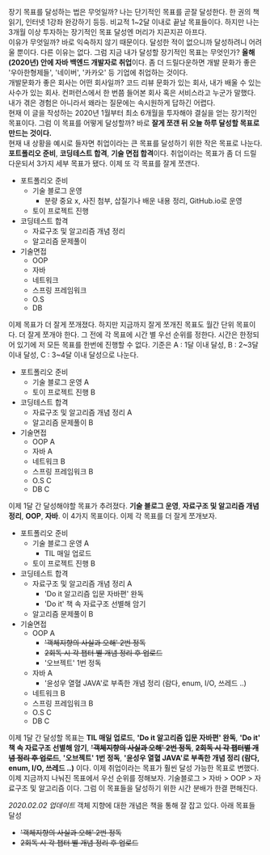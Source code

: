장기 목표를 달성하는 법은 무엇일까? 나는 단기적인 목표를 곧잘 달성한다. 한 권의 책 읽기, 인터넷 1강좌 완강하기 등등. 비교적 1~2달 이내로 끝날 목표들이다. 하지만 나는 3개월 이상 투자하는 장기적인 목표 달성엔 머리가 지끈지끈 아프다.<br>
이유가 무엇일까? 바로 익숙하지 않기 때문이다. 달성한 적이 없으니까 달성하려니 어려울 뿐이다. 다른 이유는 없다. 그럼 지금 내가 달성할 장기적인 목표는 무엇인가? **올해(2020년) 안에 자바 백엔드 개발자로 취업**이다. 좀 더 드릴다운하면 개발 문화가 좋은 '우아한형제들', '네이버', '카카오' 등 기업에 취업하는 것이다.<br> 
개발문화가 좋은 회사는 어떤 회사일까? 코드 리뷰 문화가 있는 회사, 내가 배울 수 있는 사수가 있는 회사. 컨퍼런스에서 한 번쯤 들어본 회사 혹은 서비스라고 누군가 말했다. 내가 겪은 경험은 아니라서 왜라는 질문에는 속시원하게 답하긴 어렵다.<br> 
현재 이 글을 작성하는 2020년 1월부터 최소 6개월을 투자해야 결실을 얻는 장기적인 목표이다. 그럼 이 목표를 어떻게 달성할까? 바로 **잘게 쪼갠 뒤 오늘 하루 달성할 목표로 만드는 것이다.**<br>
 현재 내 상황을 예시로 들자면 취업이라는 큰 목표를 달성하기 위한 작은 목표로 나눈다. **포트폴리오 준비**, **코딩테스트 합격**, **기술 면접 합격**이다. 취업이라는 목표가 좀 더 드릴 다운되서 3가지 세부 목표가 됐다. 이제 또 각 목표를 잘게 쪼갠다.<br>
- 포트폴리오 준비
    - 기술 블로그 운영 
        - 분량 중요 x, 사진 첨부, 삽질기나 배운 내용 정리, GitHub.io로 운영
    - 토이 프로젝트 진행
- 코딩테스트 합격
    - 자료구조 및 알고리즘 개념 정리
    - 알고리즘 문제풀이
- 기술면접
    - OOP
    - 자바
    - 네트워크
    - 스프링 프레임워크
    - O.S
    - DB

이제 목표가 더 잘게 쪼개졌다. 하지만 지금까지 잘게 쪼개진 목표도 월간 단위 목표이다. 더 잘게 쪼개야 한다. 그 전에 각 목표에 시간 별 우선 순위를 정한다. 시간은 한정되어 있기에 저 모든 목표를 한번에 진행할 수 없다. 기준은 A : 1달 이내 달성, B : 2\~3달 이내 달성, C : 3\~4달 이내 달성으로 나눈다.<br>
- 포트폴리오 준비
    - 기술 블로그 운영 A
    - 토이 프로젝트 진행 B
- 코딩테스트 합격
    - 자료구조 및 알고리즘 개념 정리 A
    - 알고리즘 문제풀이 B
- 기술면접
    - OOP A
    - 자바 A
    - 네트워크 B
    - 스프링 프레임워크 B
    - O.S C
    - DB C

이제 1달 간 달성해야할 목표가 추려졌다. **기술 블로그 운영**, **자료구조 및 알고리즘 개념 정리**, **OOP**, **자바**. 이 4가지 목표이다. 이제 각 목표를 더 잘게 쪼개보자.
- 포트폴리오 준비
    - 기술 블로그 운영 A
        - TIL 매일 업로드
    - 토이 프로젝트 진행 B
- 코딩테스트 합격
    - 자료구조 및 알고리즘 개념 정리 A
        - 'Do it 알고리즘 입문 자바편' 완독
        - 'Do it' 책 속 자료구조 선별해 암기
    - 알고리즘 문제풀이 B
- 기술면접
    - OOP A
        - ~~'객체지향의 사실과 오해' 2번 정독~~
        - ~~2회독 시 각 챕터 별 개념 정리 후 업로드~~
        - '오브젝트' 1번 정독
    - 자바 A
        - '윤성우 열혈 JAVA'로 부족한 개념 정리 (람다, enum, I/O, 쓰레드 ..)
    - 네트워크 B
    - 스프링 프레임워크 B
    - O.S C
    - DB C

이제 1달 간 달성할 목표는 **TIL 매일 업로드**, **'Do it 알고리즘 입문 자바편' 완독**, **'Do it' 책 속 자료구조 선별해 암기**, ~~**'객체지향의 사실과 오해' 2번 정독**~~, ~~**2회독 시 각 챕터별 개념 정리 후 업로드**~~, **'오브젝트' 1번 정독**, **'윤성우 열혈 JAVA'로 부족한 개념 정리 (람다, enum, I/O, 쓰레드 ..)** 이다. 이제 취업이라는 목표가 훨씬 달성 가능한 목표로 변했다.<br>
이제 지금까지 나눠진 목표에서 우선 순위를 정해보자. 기술블로그 > 자바 > OOP > 자료구조 및 알고리즘 이다. 그럼 이 목표들을 달성하기 위한 시간 분배가 한결 편해진다.<br>

*2020.02.02 업데이트*
객체 지향에 대한 개념은 책을 통해 잘 잡고 있다. 아래 목표들 달성
- ~~'객체지향의 사실과 오해' 2번 정독~~
- ~~2회독 시 각 챕터 별 개념 정리 후 업로드~~


